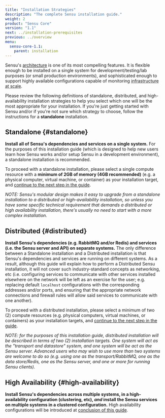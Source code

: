 ```yaml
---
title: "Installation Strategies"
description: "The complete Sensu installation guide."
weight: 2
product: "Sensu Core"
version: "1.1"
next: ../installation-prerequisites
previous: ../overview
menu:
  sensu-core-1.1:
    parent: installation
---
```


Sensu's [architecture][1] is one of its most compelling features. It
is flexible enough to be installed on a single system for
development/testing/lab purposes (or small production environments), and
sophisticated enough to support highly available configurations capable of
monitoring <abbr title='numbering into the tens of thousands of
servers'>infrastructure at scale</abbr>.

Please review the following definitions of standalone, distributed, and
high-availability installation strategies to help you select which one will be
the most appropriate for your installation. If you're just getting started with
Sensu and/or if you're not sure which strategy to choose, follow the
instructions for a **standalone** installation.

## Standalone {#standalone}

**Install all of Sensu's dependencies and services on a single system.** For the
purposes of this installation guide (which is designed to help new users learn
how Sensu works and/or setup Sensu in a development environment), a standalone
installation is recommended.

To proceed with a standalone installation, please select a single compute
resource with a **minimum of 2GB of memory (4GB recommended)** (e.g. a physical
computer, virtual machine, or container) as your installation target, and
[continue to the next step in the guide][2].

_NOTE: Sensu's modular design makes it easy to upgrade from a standalone
installation to a distributed or high-availability installation, so unless you
have some specific technical requirement that demands a distributed or high
availability installation, there's usually no need to start with a more complex
installation._

## Distributed {#distributed}

**Install Sensu's dependencies (e.g. RabbitMQ and/or Redis) and services (i.e.
the Sensu server and API) on separate systems.** The only difference between
a Standalone installation and a Distributed installation is that Sensu's
dependencies and services are running on different systems. As a result,
although this guide will explain how to perform a Distributed Sensu
installation, it will not cover such industry-standard concepts as networking,
etc (i.e. configuring services to communicate with other services installed
elsewhere on the network will be left as an exercise for the user; e.g.
replacing default `localhost` configurations with the corresponding addresses
and/or ports, and ensuring that the appropriate network connections and firewall
rules will allow said services to communicate with one another).

To proceed with a distributed installation, please select a minimum of two (2)
compute resources (e.g. physical computers, virtual machines, or containers) as
your installation targets, and [continue to the next step in the
guide][2].

_NOTE: for the purposes of this installation guide, distributed installation
will be described in terms of two (2) installation targets. One system will act
as the "transport and datastore" system, and one system will be act as the
Sensu server. Advanced users who may wish to use more than two systems are
welcome to do so (e.g. using one as the transport/RabbitMQ, one as the
data store/Redis, one as the Sensu server, and one or more for running Sensu
clients)._

## High Availability {#high-availability}

**Install Sensu's dependencies across multiple systems, in a high-availability
configuration (clustering, etc), _and_ install the Sensu services on multiple
systems in a clustered configuration.** High availability configurations will be
introduced at [conclusion of this guide][3].

[1]:  ../../overview/architecture
[2]:  ../installation-prerequisites
[3]:  ../summary
